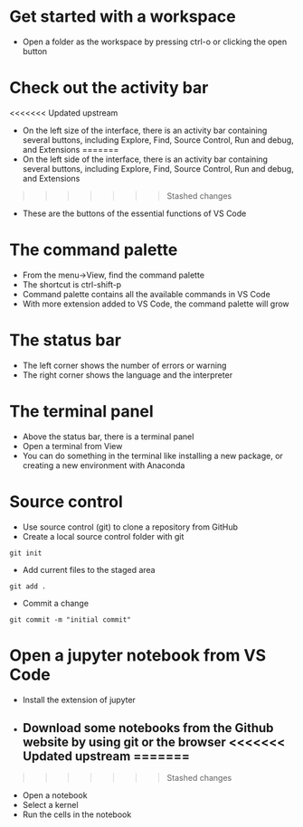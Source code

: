 # Get started with a workspace
- Open a folder as the workspace by pressing ctrl-o or clicking the open button
# Check out the activity bar
<<<<<<< Updated upstream
- On the left size of the interface, there is an activity bar containing several buttons, including Explore, Find, Source Control, Run and debug, and Extensions
=======
- On the left side of the interface, there is an activity bar containing several buttons, including Explore, Find, Source Control, Run and debug, and Extensions
>>>>>>> Stashed changes
- These are the buttons of the essential functions of VS Code
# The command palette 
- From the menu->View, find the command palette
- The shortcut is ctrl-shift-p
- Command palette contains all the available commands in VS Code
- With more extension added to VS Code, the command palette will grow
# The status bar
- The left corner shows the number of errors or warning
- The right corner shows the language and the interpreter
# The terminal panel
- Above the status bar, there is a terminal panel 
- Open a terminal from View
- You can do something in the terminal like installing a new package, or creating a new environment with Anaconda
# Source control
- Use source control (git) to clone a repository from GitHub
- Create a local source control folder with git
```
git init
```

- Add current files to the staged area
```
git add .
```
- Commit a change 
```
git commit -m "initial commit"
```
# Open a jupyter notebook from VS Code
- Install the extension of jupyter
- Download some notebooks from the Github website by using git or the browser
<<<<<<< Updated upstream
=======
  - 
>>>>>>> Stashed changes
- Open a notebook
- Select a kernel
- Run the cells in the notebook